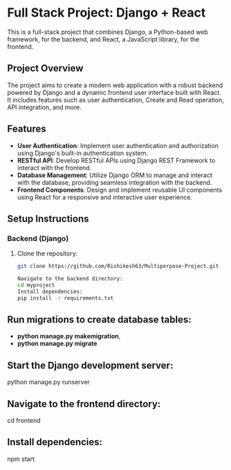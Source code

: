 # Full Stack Project: Django + React

This is a full-stack project that combines Django, a Python-based web framework, for the backend, and React, a JavaScript library, for the frontend.

## Project Overview

The project aims to create a modern web application with a robust backend powered by Django and a dynamic frontend user interface built with React. It includes features such as user authentication, Create and Read operation, API integration, and more.

## Features

- **User Authentication**: Implement user authentication and authorization using Django's built-in authentication system.
- **RESTful API**: Develop RESTful APIs using Django REST Framework to interact with the frontend.
- **Database Management**: Utilize Django ORM to manage and interact with the database, providing seamless integration with the backend.
- **Frontend Components**: Design and implement reusable UI components using React for a responsive and interactive user experience.

## Setup Instructions

### Backend (Django)

1. Clone the repository:

   ```bash
   git clone https://github.com/Rishikesh63/Multiperpose-Project.git

   Navigate to the backend directory:
   cd myproject
   Install dependencies:
   pip install -r requirements.txt
## Run migrations to create database tables:
- **python manage.py makemigration**,
- **python manage.py migrate**
## Start the Django development server:
python manage.py runserver


## Navigate to the frontend directory:
cd frontend
## Install dependencies:
npm start

